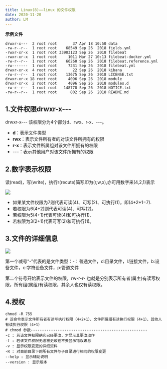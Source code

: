 ```yaml
---
title: Linux(8)——linux 的文件权限
date: 2020-11-20
author: LM
---
```


**示例文件**

```shell
drwxr-x---  2 root root       37 Apr 18 10:50 data
-rw-r--r--  1 root root    68549 Sep 26  2018 fields.yml
-rwxr-xr-x  1 root root 33903123 Sep 26  2018 filebeat
-rwxr-xr-x  1 root root     1011 Mar 27 10:13 filebeat-docker.yml
-rw-r--r--  1 root root    66260 Sep 26  2018 filebeat.reference.yml
-rw-------  1 root root     7231 Sep 26  2018 filebeat.yml
drwxr-xr-x  4 root root       22 Sep 26  2018 kibana
-rw-r--r--  1 root root    13675 Sep 26  2018 LICENSE.txt
drwxr-xr-x 18 root root     4096 Sep 26  2018 module
drwxr-xr-x  2 root root     4096 Sep 26  2018 modules.d
-rw-r--r--  1 root root   148778 Sep 26  2018 NOTICE.txt
-rw-r--r--  1 root root      802 Sep 26  2018 README.md
```

## 1.文件权限drwxr-x---

drwxr-x--- 该权限分为4个部分d、rwx、r-x、---。

- **d**：表示文件类型
- **rwx**：表示文件所有者的对该文件所拥有的权限
- **r-x**：表示文件所属组对该文件所拥有的权限
- **---**：表示其他用户对该文件所拥有的权限

## 2.数字表示权限

读(read)，写(write)，执行r(recute)简写即为(r,w,x),亦可用数字来(4,2,1)表示

![](https://gitee.com/LM-J/drawingbed/raw/master/img/852.png)

- 如果某文件权限为7则代表可读(4)、可写(2)、可执行(1)，即(4+2+1=7).
- 若权限为6(4+2)则代表可读(4)、可写(2)。
- 若权限为5(4+1)代表可读(4)和可执行(1).
- 若权限为3(2+1)代表可写(2)和可执行(1)。

## 3.文件的详细信息

![](https://gitee.com/LM-J/drawingbed/raw/master/img/853.png)

第一个减号“-”代表的是文件类型：-：普通文件，d:目录文件，l:链接文件，b:设备文件，c:字符设备文件，p:管道文件

第二个符号开始表示文件的权限，rw-r-r- 也就是分别表示所有者(属主)有读写权限，所有组(属组)有读权限，其余人也仅有读权限。

## 4.授权

```shell
chmod -R 755
# 该命令表示文件所有者有读写执行权限（4+2+1）、文件所属组有读执行权限（4+1）、其他人有读执行权限（4+1）
# chmod 参数----------------------------------------------------
-c : 若该文件权限确实已经更改，才显示其更改动作
-f : 若该文件权限无法被更改也不要显示错误讯息
-v : 显示权限变更的详细资料
-R : 对目前目录下的所有文件与子目录进行相同的权限变更
--help : 显示辅助说明
--version : 显示版本 
```
